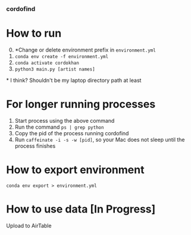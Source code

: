 ### cordofind

# How to run

0. *Change or delete environment prefix in `environment.yml`
1. `conda env create -f environment.yml`
2. `conda activate cordokhan`
3. `python3 main.py [artist names]`

\* I think? Shouldn't be my laptop directory path at least

# For longer running processes
1. Start process using the above command
2. Run the command `ps | grep python`
3. Copy the pid of the process running cordofind
4. Run `caffeinate -i -s -w [pid]`, so your Mac does not sleep until the process finishes

# How to export environment
`conda env export > environment.yml`

# How to use data [In Progress]
Upload to AirTable
